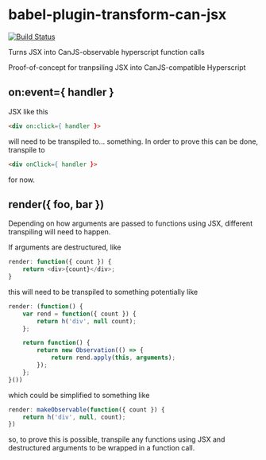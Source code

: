 # babel-plugin-transform-can-jsx

[![Build Status](https://travis-ci.org/canjs/babel-plugin-transform-can-jsx.svg?branch=master)](https://travis-ci.org/canjs/babel-plugin-transform-can-jsx)

Turns JSX into CanJS-observable hyperscript function calls

Proof-of-concept for tranpsiling JSX into CanJS-compatible Hyperscript

## on:event={ handler }

JSX like this

```html
<div on:click={ handler }>
```

will need to be transpiled to... something. In order to prove this can be done, transpile to

```html
<div onClick={ handler }>
```

for now.

## render({ foo, bar })

Depending on how arguments are passed to functions using JSX, different transpiling will need to happen.

If arguments are destructured, like

```js
render: function({ count }) {
    return <div>{count}</div>;
}
```

this will need to be transpiled to something potentially like

```js
render: (function() {
    var rend = function({ count }) {
        return h('div', null count);
    };

    return function() {
        return new Observation(() => {
            return rend.apply(this, arguments);
        });
    };
}())
```

which could be simplified to something like
```js
render: makeObservable(function({ count }) {
    return h('div', null, count);
})
```

so, to prove this is possible, transpile any functions using JSX and destructured arguments to be wrapped in a function call.
